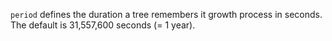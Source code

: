 
`period` defines the duration a tree remembers it growth process in seconds.   
The default is 31,557,600 seconds (= 1 year).
